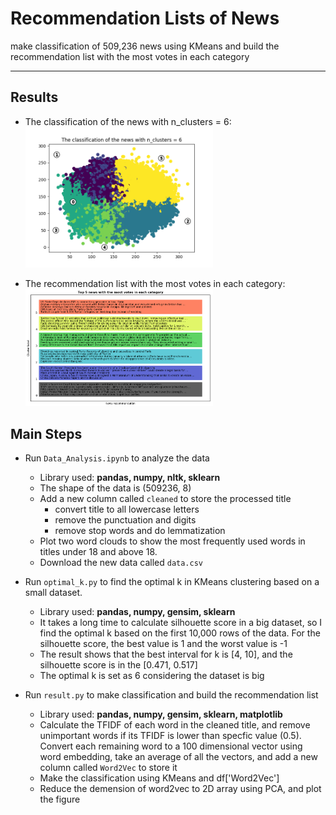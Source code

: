 # Recommendation Lists of News
make classification of 509,236 news using KMeans and build the recommendation list with the most votes in each category

***
## Results
- The classification of the news with n_clusters = 6:
  <img src='pic/classification plot.png' width='300'/>

- The recommendation list with the most votes in each category:
  <img src='pic/recommendation plot.png' width='300'/>

## Main Steps 
- Run `Data_Analysis.ipynb` to analyze the data
  * Library used: **pandas, numpy, nltk, sklearn**
  * The shape of the data is (509236, 8)
  * Add a new column called `cleaned` to store the processed title
     - convert title to all lowercase letters
     - remove the punctuation and digits
     - remove stop words and do lemmatization
  * Plot two word clouds to show the most frequently used words in titles under 18 and above 18.
  * Download the new data called `data.csv`
  
- Run `optimal_k.py` to find the optimal k in KMeans clustering based on a small dataset.  
  * Library used: **pandas, numpy, gensim, sklearn**
  * It takes a long time to calculate silhouette score in a big dataset, so I find the optimal k based on the first 10,000 rows of the data. For the silhouette score, the best value is 1 and the worst value is -1
  * The result shows that the best interval for k is [4, 10], and the silhouette score is in the [0.471, 0.517]
  * The optimal k is set as 6 considering the dataset is big 
  
- Run `result.py` to make classification and build the recommendation list
  * Library used: **pandas, numpy, gensim, sklearn, matplotlib**
  * Calculate the TFIDF of each word in the cleaned title, and remove unimportant words if its TFIDF is lower than specfic value (0.5). Convert each remaining word to a 100 dimensional vector using word embedding, take an average of all the vectors, and add a new column called `Word2Vec` to store it 
  * Make the classification using KMeans and df['Word2Vec']
  * Reduce the demension of word2vec to 2D array using PCA, and plot the figure
   
